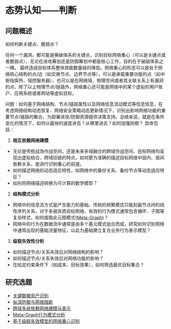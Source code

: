 
# 态势认知——判断

## 问题概述

如何判断关键点、脆弱点？

任何一个漏洞，都可能是撕破体系的关键点，识别目标网络重心（可以是关键点或者脆弱点），无论在进攻筹划还是防御筹划中都是核心工作，目的在于破敌体系之一隅， 最终造成目标体系整体效能数量级的降低。网络重心的形态可以是处于网络核心结构的点/边（如交换节点、边界节点等），可以是承载重要功能的点（如中枢指挥所、域控服务器），也可以是在网络域、物理空间或者其关联关系上有漏洞的点，除了以上物理节点/链路外，网络重心还可能是网络中的某个虚拟的用户账户、应用系统或者网站等虚拟目标。

问题：如何基于网络结构、节点/链路属性以及网络信息流动模式等信息信息，在考虑网络结构动态恢复、网络安全策略动态更新情况下，识别出影响网络功能的重要节点/链路的集合，为部署进攻/防御资源提供决策支持。总结来说，就是在条件变化的情况下，如何以最快的速度进去？从哪里进去？如何加强防御？
具体包括：
1. **相互依赖网络建模**
 - 无论是传统战场作战空间，还是未来多域融合的跨域作战空间，目标网络均呈现出虚拟结合、跨域铰链的特点，如何更为准确的描述目标网络中层内、层间依赖关系，是进行识别重心的前提。
 - 如何描述网络的动态适应特性，如网络中的备份关系、备份节点等动态适应特征？
 - 如何将网络描述转换为可计算的数学模型？
 
2. **结构模式分析**
 - 网络中的信息流方式是产生能力的基础，传统的频繁模式只能刻画节点间的线性序列关系，对于多层异质目标网络，有效的行为模式通常包含循环、子图等复杂样式，如何提取此元图模式([Meta-Graph](https://github.com/HKUST-KnowComp/FMG))？
 - 网络中的行为在数据流中通常是由多个基元模式组合而成，研究如何识别网络中通常出现的基础流量特征，以此为基础建立复合业务行为表示模型？
3. **级联失效性分析**
 - 如何描述节点/关系失效后对网络结构的影响？
 - 如何描述节点/关系失效后对网络功能的影响？
 - 在给定约束条件下（如成本、目标效果），如何筛选最优目标集合？

## 研究选题
 - [关键数据资产识别](./SA_Identify_Data.md)
 - [纵深防御与网络阻断](./SA_Identify_Interdiction.md)
 - [跨域多层依赖网络建模与表示]()
 - [Meta-Graph行为模式分析]()
 - [基于级联失效模型的网络重心识别]()
